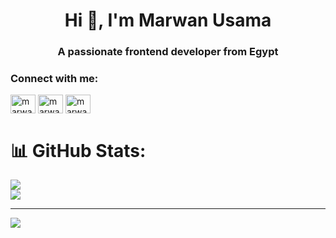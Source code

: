 <h1 align="center">Hi 👋, I'm Marwan Usama</h1>
<h3 align="center">A passionate frontend developer from Egypt</h3>

<h3 align="left">Connect with me:</h3>
<p align="left">
<a href="https://codepen.io/marwan-usama" target="blank"><img align="center" src="https://raw.githubusercontent.com/rahuldkjain/github-profile-readme-generator/master/src/images/icons/Social/codepen.svg" alt="marwan-usama" height="30" width="40" /></a>
<a href="www.linkedin.com/in/marwan-usama-a393b42a3" target="blank"><img align="center" src="https://raw.githubusercontent.com/rahuldkjain/github-profile-readme-generator/master/src/images/icons/Social/linked-in-alt.svg" alt="marwan-usama" height="30" width="40" /></a>
  <a href="https://www.codewars.com/users/marwanusa" target="_blank">
    <img align="center" src="https://www.svgrepo.com/show/305890/codewars.svg" alt="marwanusa" height="30" width="40" />
  </a>
</p>

# 📊 GitHub Stats:
![](https://github-readme-streak-stats.herokuapp.com/?user=marwanusa&theme=dark&hide_border=false)<br/>
![](https://github-readme-stats.vercel.app/api/top-langs/?username=marwanusa&theme=dark&hide_border=false&include_all_commits=false&count_private=false&layout=compact)

---
[![](https://visitcount.itsvg.in/api?id=marwanusa&icon=0&color=0)](https://visitcount.itsvg.in)

<!-- Proudly created with GPRM ( https://gprm.itsvg.in ) -->
